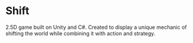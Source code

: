 # Shift
2.5D game built on Unity and C#. Created to display a unique mechanic of shifting the world while combining it with action and strategy.